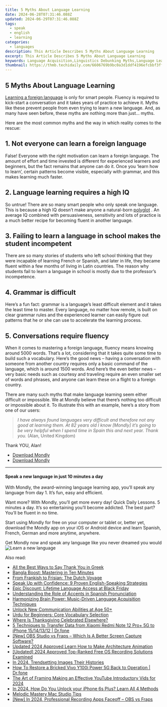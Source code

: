 ```yaml
---
title: 5 Myths About Language Learning
date: 2024-06-28T07:31:46.088Z
updated: 2024-06-29T07:31:46.088Z
tags:
  - speak
  - english
  - learning
categories:
  - languages
description: This Article Describes 5 Myths About Language Learning
excerpt: This Article Describes 5 Myths About Language Learning
keywords: Language Acquisition,Linguistics Debunking Myths,Language Learning Strategies,Second Language Education Myths,Language Learning Psychology,Myths Vs. Facts in Language Education,Bilingualism Benefits Myth Debunking
thumbnail: https://thmb.techidaily.com/6606769b9bc0a3d1ddf4196efcbbf3ffe5de655763795273378c61959dacb46a.jpg
---
```


## 5 Myths About Language Learning

[Learning a foreign language](https://adjt.mondly.com/5ixfg4k?campaign=blog-post-id-72&fallback=https%3A%2F%2Fapp.mondly.com%3Futm%5Fmedium%3Dblog%5Fblog-post-id-72%26utm%5Fsource%3Dblog-post-id-72&redirect%5Fmacos=https%3A%2F%2Fapp.mondly.com%3Futm%5Fmedium%3Dblog%5Fblog-post-id-72%26utm%5Fsource%3Dblog-post-id-72&redirect%5Fandroid=https%3A%2F%2Fplay.google.com%2Fstore%2Fapps%2Fdetails%3Fid%3Dcom.atistudios.mondly.languages%3Futm%5Fmedium%3Dblog%5Fblog-post-id-72%26utm%5Fsource%3Dblog-post-id-72&redirect%5Fios=https%3A%2F%2Fapps.apple.com%2Fapp%2Fapple-store%2Fid987873536%3Fpt%3D78954800%26ct%3Dblog-post-id-72%26mt%3D8) is only for smart people. Fluency is required to kick-start a conversation and it takes years of practice to achieve it. Myths like these prevent people from even trying to learn a new language. And, as many have seen before, these myths are nothing more than just… myths.

 Here are the most common myths and the way in which reality comes to the rescue:

## 1\. Not everyone can learn a foreign language

 False! Everyone with the right motivation can learn a foreign language. The amount of effort and time invested is different for experienced learners and beginners, but the fact remains that anyone can do it. Once you ‘learn how to learn’, certain patterns become visible, especially with grammar, and this makes learning much faster.

## 2\. Language learning requires a high IQ

 So untrue! There are so many smart people who only speak one language. This is because a high IQ doesn’t make anyone a natural-born [polyglot](https://shop.mondly.com/affiliate.php?ACCOUNT=ATISTUDI&AFFILIATE=108875&PATH=https://www.mondly.com?AFFILIATE=108875) . An average IQ combined with persuasiveness, sensitivity and lots of practice is a much better recipe for becoming fluent in another language.

## 3\. Failing to learn a language in school makes the student incompetent

 There are so many stories of students who left school thinking that they were incapable of learning French or Spanish, and later in life, they became fluent within a few months of living in Latin countries. The reason why students fail to learn a language in school is mostly due to the professor’s incompetence.

## 4\. Grammar is difficult

 Here’s a fun fact: grammar is a language’s least difficult element and it takes the least time to master. Every language, no matter how remote, is built on clear grammar rules and the experienced learner can easily figure out patterns that he or she can use to accelerate the learning process.

## 5\. Conversations require fluency

 When it comes to mastering a foreign language, fluency means knowing around 5000 words. That’s a lot, considering that it takes quite some time to build such a vocabulary. Here’s the good news – having a conversation with someone from another country requires only a basic command of the language, which is around 1500 words. And here’s the even better news – very basic needs such as courtesy and traveling require an even smaller set of words and phrases, and anyone can learn these on a flight to a foreign country.

 There are many such myths that make language learning seem either difficult or impossible. We at Mondly believe that there’s nothing too difficult or impossible about it. To illustrate this with an example, here’s a story from one of our users:

> _I have always found languages very difficult and therefore not any good at learning them. At 82 years old I know \[Mondly\] it’s going to be very helpful when I spend time in Spain this and next year. Thank you._ (Alan, United Kingdom)

Thank YOU, Alan!

* [Download Mondly](https://www.facebook.com/sharer/sharer.php?u=https%3A%2F%2Fwww.mondly.com%2Fblog%2F5-myths-language-learning%2F&t=5+Myths+About+Language+Learning "Share on Facebook")
* [Download Mondly](https://shop.mondly.com/affiliate.php?ACCOUNT=ATISTUDI&AFFILIATE=108875&PATH=https://www.mondly.com?AFFILIATE=108875)

---

#### Speak a new language in just 10 minutes a day

 With Mondly, the award-winning language learning app, you’ll speak any language from day 1\. It’s fun, easy and efficient.

 Want more? With Mondly, you’ll get more every day! Quick Daily Lessons. 5 minutes a day. It’s so entertaining you’ll become addicted. The best part? You’ll be fluent in no time.

 Start using Mondly for free on your computer or tablet or, better yet, download the Mondly app on your iOS or Android device and learn Spanish, French, German and more anytime, anywhere.

Get Mondly now and speak any language like you never dreamed you would ![Learn a new language](https://adjt.mondly.com/5ixfg4k?campaign=blog-post-id-72&fallback=https%3A%2F%2Fapp.mondly.com%3Futm%5Fmedium%3Dblog%5Fblog-post-id-72%26utm%5Fsource%3Dblog-post-id-72&redirect%5Fmacos=https%3A%2F%2Fapp.mondly.com%3Futm%5Fmedium%3Dblog%5Fblog-post-id-72%26utm%5Fsource%3Dblog-post-id-72&redirect%5Fandroid=https%3A%2F%2Fplay.google.com%2Fstore%2Fapps%2Fdetails%3Fid%3Dcom.atistudios.mondly.languages%3Futm%5Fmedium%3Dblog%5Fblog-post-id-72%26utm%5Fsource%3Dblog-post-id-72&redirect%5Fios=https%3A%2F%2Fapps.apple.com%2Fapp%2Fapple-store%2Fid987873536%3Fpt%3D78954800%26ct%3Dblog-post-id-72%26mt%3D8 "Learn a new language")

<ins class="adsbygoogle"
     style="display:block"
     data-ad-format="autorelaxed"
     data-ad-client="ca-pub-7571918770474297"
     data-ad-slot="1223367746"></ins>



<ins class="adsbygoogle"
     style="display:block"
     data-ad-client="ca-pub-7571918770474297"
     data-ad-slot="8358498916"
     data-ad-format="auto"
     data-full-width-responsive="true"></ins>

<span class="atpl-alsoreadstyle">Also read:</span>
<div><ul>
<li><a href="https://mondly-stories.techidaily.com/all-the-best-ways-to-say-thank-you-in-greek/"><u>All the Best Ways to Say Thank You in Greek</u></a></li>
<li><a href="https://mondly-stories.techidaily.com/1719576756253-bangla-boost-mastering-in-ten-minutes/"><u>Bangla Boost: Mastering in Ten Minutes</u></a></li>
<li><a href="https://mondly-stories.techidaily.com/from-frankish-to-frisian-the-dutch-voyage/"><u>From Frankish to Frisian: The Dutch Voyage</u></a></li>
<li><a href="https://mondly-stories.techidaily.com/speak-up-with-confidence-9-proven-english-speaking-strategies/"><u>Speak Up with Confidence: 9 Proven English-Speaking Strategies</u></a></li>
<li><a href="https://mondly-stories.techidaily.com/1719579063199-epic-discount-lifetime-language-access-at-black-friday/"><u>Epic Discount: Lifetime Language Access at Black Friday</u></a></li>
<li><a href="https://mondly-stories.techidaily.com/understanding-the-role-of-accents-in-spanish-pronunciation/"><u>Understanding the Role of Accents in Spanish Pronunciation</u></a></li>
<li><a href="https://mondly-stories.techidaily.com/harmonizing-brain-power-music-driven-language-acquisition-techniques/"><u>Harmonizing Brain Power: Music-Driven Language Acquisition Techniques</u></a></li>
<li><a href="https://mondly-stories.techidaily.com/unlock-new-communication-abilities-at-age-50plus/"><u>Unlock New Communication Abilities at Age 50+</u></a></li>
<li><a href="https://mondly-stories.techidaily.com/urdu-for-beginners-core-vocabulary-selection/"><u>Urdu for Beginners: Core Vocabulary Selection</u></a></li>
<li><a href="https://mondly-stories.techidaily.com/where-is-thanksgiving-celebrated-elsewhere/"><u>Where Is Thanksgiving Celebrated Elsewhere?</u></a></li>
<li><a href="https://blog-min.techidaily.com/5-techniques-to-transfer-data-from-xiaomi-redmi-note-12-proplus-5g-to-iphone-15141312-drfone-by-drfone-transfer-from-android-transfer-from-android/"><u>5 Techniques to Transfer Data from Xiaomi Redmi Note 12 Pro+ 5G to iPhone 15/14/13/12 | Dr.fone</u></a></li>
<li><a href="https://remote-screen-capture.techidaily.com/new-obs-studio-vs-fraps-which-is-a-better-screen-capture-software/"><u>[New] OBS Studio vs Fraps – Which Is A Better Screen Capture Software?</u></a></li>
<li><a href="https://animation-videos.techidaily.com/updated-2024-approved-learn-how-to-make-architecture-animation/"><u>Updated 2024 Approved Learn How to Make Architecture Animation</u></a></li>
<li><a href="https://screen-video-capture.techidaily.com/updated-2024-approved-top-ranked-free-os-recording-solutions-examined/"><u>[Updated] 2024 Approved  Top-Ranked Free OS Recording Solutions Examined</u></a></li>
<li><a href="https://some-guidance.techidaily.com/in-2024-trendsetting-images-their-histories/"><u>In 2024, Trendsetting Images  Their Histories</u></a></li>
<li><a href="https://howto.techidaily.com/how-to-restore-a-bricked-vivo-y100i-power-5g-back-to-operation-drfone-by-drfone-fix-android-problems-fix-android-problems/"><u>How To Restore a Bricked Vivo Y100i Power 5G Back to Operation | Dr.fone</u></a></li>
<li><a href="https://facebook-record-videos.techidaily.com/the-art-of-framing-making-an-effective-youtube-introductory-vids-for-2024/"><u>The Art of Framing  Making an Effective YouTube Introductory Vids for 2024</u></a></li>
<li><a href="https://ios-unlock.techidaily.com/in-2024-how-do-you-unlock-your-iphone-6s-plus-learn-all-4-methods-by-drfone-ios/"><u>In 2024, How Do You Unlock your iPhone 6s Plus? Learn All 4 Methods</u></a></li>
<li><a href="https://screen-recording.techidaily.com/melodic-mastery-mac-studio-tips/"><u>Melodic Mastery  Mac Studio Tips</u></a></li>
<li><a href="https://screen-activity-recording.techidaily.com/new-in-2024-professional-recording-apps-faceoff-obs-vs-fraps/"><u>[New] In 2024, Professional Recording Apps Faceoff – OBS vs Fraps</u></a></li>
</ul></div>
